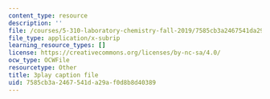 ```yaml
---
content_type: resource
description: ''
file: /courses/5-310-laboratory-chemistry-fall-2019/7585cb3a2467541da29af0d8b8d40389_sukzgrxfSx8.vtt
file_type: application/x-subrip
learning_resource_types: []
license: https://creativecommons.org/licenses/by-nc-sa/4.0/
ocw_type: OCWFile
resourcetype: Other
title: 3play caption file
uid: 7585cb3a-2467-541d-a29a-f0d8b8d40389
---
```

